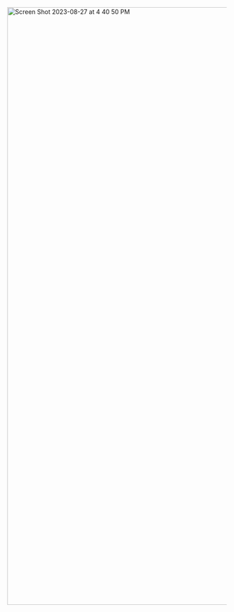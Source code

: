 <img width="1372" alt="Screen Shot 2023-08-27 at 4 40 50 PM" src="https://github.com/ylachhab/netpractice/assets/125351695/0b0c7bb8-df8f-485e-b0fa-cb98b34c02d5">
